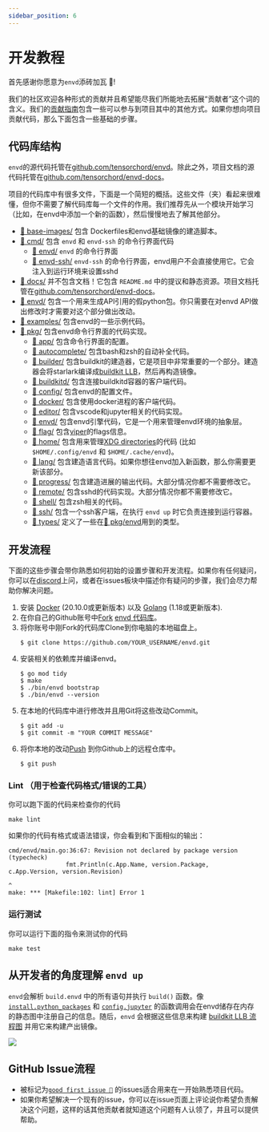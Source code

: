 ```yaml
---
sidebar_position: 6
---
```



# 开发教程

首先感谢你愿意为`envd`添砖加瓦 🌟! 

我们的社区欢迎各种形式的贡献并且希望能尽我们所能地去拓展“贡献者”这个词的含义。我们的[贡献指南](./contributing)包含一些可以参与到项目其中的其他方式。如果你想向项目贡献代码，那么下面包含一些基础的步骤。

## 代码库结构

`envd`的源代码托管在[github.com/tensorchord/envd](https://github.com/tensorchord/envd)。除此之外，项目文档的源代码托管在[github.com/tensorchord/envd-docs](https://github.com/tensorchord/envd-docs)。

项目的代码库中有很多文件，下面是一个简短的概括。这些文件（夹）看起来很难懂，但你不需要了解代码库每一个文件的作用。我们推荐先从一个模块开始学习（比如，在envd中添加一个新的函数），然后慢慢地去了解其他部分。

- [📁 base-images/](https://github.com/tensorchord/envd/tree/main/base-images) 包含 Dockerfiles和envd基础镜像的建造脚本。
- [📁 cmd/](https://github.com/tensorchord/envd/tree/main/cmd) 包含 `envd` 和 `envd-ssh` 的命令行界面代码
    - [📁 envd/](https://github.com/tensorchord/envd/tree/main/cmd/envd) `envd` 的命令行界面
    - [📁 envd-ssh/](https://github.com/tensorchord/envd/tree/main/cmd/envd-ssh) `envd-ssh` 的命令行界面，envd用户不会直接使用它。它会注入到运行环境来设置sshd
- [📁 docs/](https://github.com/tensorchord/envd/tree/main/docs) 并不包含文档！它包含 `README.md` 中的提议和静态资源。项目文档托管在[github.com/tensorchord/envd-docs](https://github.com/tensorchord/envd-docs)。
- [📁 envd/](https://github.com/tensorchord/envd/tree/main/envd) 包含一个用来生成API引用的假python包。你只需要在对envd API做出修改时才需要对这个部分做出改动。
- [📁 examples/](https://github.com/tensorchord/envd/tree/main/examples) 包含envd的一些示例代码。
- [📁 pkg/](https://github.com/tensorchord/envd/tree/main/pkg) 包含envd命令行界面的代码实现。
    - [📁 app/](https://github.com/tensorchord/envd/tree/main/pkg/app) 包含命令行界面的配置。
    - [📁 autocomplete/](https://github.com/tensorchord/envd/tree/main/pkg/autocomplete) 包含bash和zsh的自动补全代码。
    - [📁 builder/](https://github.com/tensorchord/envd/tree/main/pkg/builder) 包含buildkit的建造器，它是项目中非常重要的一个部分。建造器会将starlark编译成[buildkit LLB](https://github.com/moby/buildkit#exploring-llb)，然后再构造镜像。
    - [📁 buildkitd/](https://github.com/tensorchord/envd/tree/main/pkg/buildkitd) 包含连接buildkitd容器的客户端代码。
    - [📁 config/](https://github.com/tensorchord/envd/tree/main/pkg/config) 包含envd的配置文件。
    - [📁 docker/](https://github.com/tensorchord/envd/tree/main/pkg/docker) 包含使用docker进程的客户端代码。
    - [📁 editor/](https://github.com/tensorchord/envd/tree/main/pkg/editor) 包含vscode和jupyter相关的代码实现。
    - [📁 envd/](https://github.com/tensorchord/envd/tree/main/pkg/envd) 包含envd引擎代码，它是一个用来管理envd环境的抽象层。
    - [📁 flag/](https://github.com/tensorchord/envd/tree/main/pkg/flag) 包含[viper](https://github.com/spf13/viper)的flags信息。
    - [📁 home/](https://github.com/tensorchord/envd/tree/main/pkg/home) 包含用来管理[XDG directories](https://specifications.freedesktop.org/basedir-spec/basedir-spec-latest.html)的代码 (比如 `$HOME/.config/envd` 和 `$HOME/.cache/envd`)。
    - [📁 lang/](https://github.com/tensorchord/envd/tree/main/pkg/lang) 包含建造语言代码。如果你想往envd加入新函数，那么你需要更新该部分。
    - [📁 progress/](https://github.com/tensorchord/envd/tree/main/pkg/progress) 包含建造进展的输出代码。大部分情况你都不需要修改它。
    - [📁 remote/](https://github.com/tensorchord/envd/tree/main/pkg/remote) 包含sshd的代码实现。大部分情况你都不需要修改它。
    - [📁 shell/](https://github.com/tensorchord/envd/tree/main/pkg/shell) 包含zsh相关的代码。
    - [📁 ssh/](https://github.com/tensorchord/envd/tree/main/pkg/ssh) 包含一个ssh客户端，在执行 `envd up` 时它负责连接到运行容器。
    - [📁 types/](https://github.com/tensorchord/envd/tree/main/pkg/types) 定义了一些在[📁 pkg/envd](https://github.com/tensorchord/envd/tree/main/pkg/envd)用到的类型。

## 开发流程

下面的这些步骤会带你熟悉如何初始的设置步骤和开发流程。如果你有任何疑问，你可以在[discord](https://discord.gg/KqswhpVgdU)上问，或者在issues板块中描述你有疑问的步骤，我们会尽力帮助你解决问题。

1. 安装 [Docker](https://www.docker.com/products/docker-desktop/) (20.10.0或更新版本) 以及 [Golang](https://go.dev/dl/) (1.18或更新版本).
1. 在你自己的Github账号中[Fork](https://help.github.com/articles/fork-a-repo) [envd 代码库](https://github.com/tensorchord/envd)。
1. 将你账号中刚Fork的代码库Clone到你电脑的本地磁盘上。
    ```
    $ git clone https://github.com/YOUR_USERNAME/envd.git
    ```
1. 安装相关的依赖库并编译envd。
    ```
    $ go mod tidy
    $ make
    $ ./bin/envd bootstrap
    $ ./bin/envd --version
    ```
1. 在本地的代码库中进行修改并且用Git将这些改动Commit。
    ```
    $ git add -u
    $ git commit -m "YOUR COMMIT MESSAGE"
    ```
1. 将你本地的改动[Push](https://help.github.com/articles/github-glossary/#push) 到你Github上的远程仓库中。
    ```
    $ git push
    ```

### Lint （用于检查代码格式/错误的工具）

你可以跑下面的代码来检查你的代码

```
make lint
```

如果你的代码有格式或语法错误，你会看到和下面相似的输出：

```
cmd/envd/main.go:36:67: Revision not declared by package version (typecheck)
                fmt.Println(c.App.Name, version.Package, c.App.Version, version.Revision)
                                                                                ^
make: *** [Makefile:102: lint] Error 1
```

### 运行测试

你可以运行下面的指令来测试你的代码

```
make test
```

## 从开发者的角度理解 `envd up`

`envd`会解析 `build.envd` 中的所有语句并执行 `build()` 函数。像 [`install.python_packages`](../api/install#python_packages) 和 [`config.jupyter`](../api/config#jupyter) 的函数调用会在envd储存在内存的静态图中注册自己的信息。随后，`envd` 会根据这些信息来构建 [buildkit LLB 流程图](https://github.com/moby/buildkit#exploring-llb) 并用它来构建产出镜像。

![](./assets/envd-arch.svg)

## GitHub Issue流程

- 被标记为[`good first issue 💖`](https://github.com/tensorchord/envd/issues?q=is%3Aissue+is%3Aopen+label%3A%22good+first+issue+%E2%9D%A4%EF%B8%8F%22) 的issues适合用来在一开始熟悉项目代码。
- 如果你希望解决一个现有的issue，你可以在issue页面上评论说你希望负责解决这个问题，这样的话其他贡献者就知道这个问题有人认领了，并且可以提供帮助。
